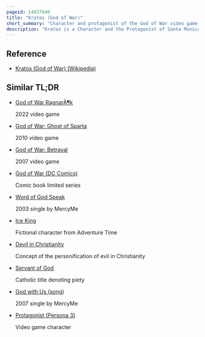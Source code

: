 ```yaml
---
pageid: 14437646
title: "Kratos (God of War)"
short_summary: "Character and protagonist of the God of War video game series"
description: "Kratos is a Character and the Protagonist of Santa Monica Studio's God of War Series based on greek Mythology and later norse Mythology. He first appeared in the 2005 Video Game God of War, which led to the Development of eight additional Titles featuring the Character as the Protagonist. Kratos also appears as the Protagonist of the 2010 and 2018 comic Series, as well as three Novels retelling the Events of three of the Games. The Character was voiced by Terrence C. Carson from 2005 to 2013, with Christopher Judge taking over the Role in 2018's Continuation, also titled God of War. Antony Del Rio voiced a young Kratos in Ghost of Sparta."
---
```


## Reference

- [Kratos (God of War) (Wikipedia)](https://en.wikipedia.org/?curid=14437646)

## Similar TL;DR

- [God of War RagnarÃ¶k](/tldr/en/god-of-war-ragnarok)

  2022 video game

- [God of War: Ghost of Sparta](/tldr/en/god-of-war-ghost-of-sparta)

  2010 video game

- [God of War: Betrayal](/tldr/en/god-of-war-betrayal)

  2007 video game

- [God of War (DC Comics)](/tldr/en/god-of-war-dc-comics)

  Comic book limited series

- [Word of God Speak](/tldr/en/word-of-god-speak)

  2003 single by MercyMe

- [Ice King](/tldr/en/ice-king)

  Fictional character from Adventure Time

- [Devil in Christianity](/tldr/en/devil-in-christianity)

  Concept of the personification of evil in Christianity

- [Servant of God](/tldr/en/servant-of-god)

  Catholic title denoting piety

- [God with Us (song)](/tldr/en/god-with-us-song)

  2007 single by MercyMe

- [Protagonist (Persona 3)](/tldr/en/protagonist-persona-3)

  Video game character
